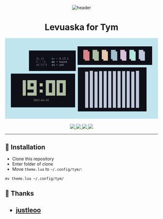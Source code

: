<div align="center">
    <img src="https://github.com/levuaska.png" height="200" alt="header"/>
    <h1>Levuaska for Tym</h1>
    <img src="assets/showcase.png"/>
    <p></p>
    <a href="https://github.com/levuaska/tym/stargazers">
        <img src="https://img.shields.io/github/stars/levuaska/tym?colorA=0f0f17&colorB=%23afbea2&style=for-the-badge">
    </a>
    <a href="https://github.com/levuaska/tym/network/members/">
        <img src="https://badges.pufler.dev/updated/levuaska/tym?style=for-the-badge&color=e4c9af&logoColor=white&labelColor=0f0f17">
    <a href="https://github.com/levuaska/tym">
    	<img src="https://img.shields.io/github/repo-size/levuaska/tym?colorA=0f0f17&colorB=%23b5e8e0&label=size&style=for-the-badge">
    </a>
    <a href="https://github.com/levuaska/tym/blob/main/LICENSE">
    	<img src="https://img.shields.io/github/license/levuaska/tym?colorA=0f0f17&colorB=%23d78787&style=for-the-badge&logoColor=white">
    </a>
</div>
<hr>

<h2>🔎 Installation</h2>
  
- Clone this repository
- Enter folder of clone
- Move `theme.lua` to `~/.config/tym/`:
```
mv theme.lua ~/.config/tym/
```
  
<h2>💜 Thanks<h2>

- [justleoo](https://github.com/justleoo)
